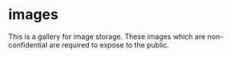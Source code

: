 # images
This is a gallery for image storage. These images which are non-confidential are required to expose to the public.
